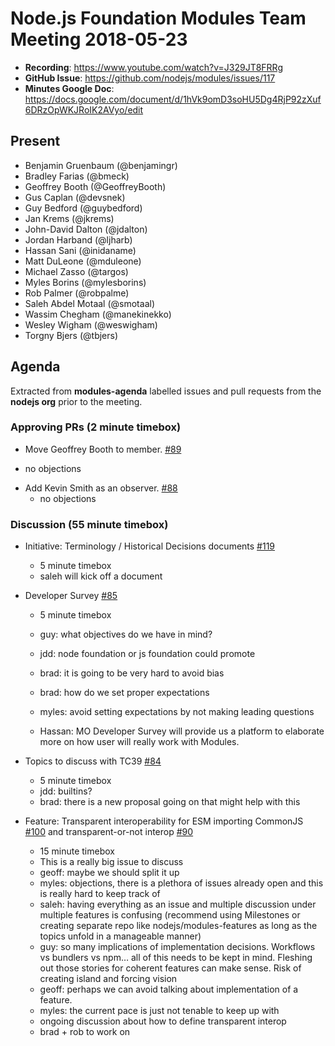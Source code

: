# Node.js Foundation Modules Team Meeting 2018-05-23

* **Recording**: https://www.youtube.com/watch?v=J329JT8FRRg
* **GitHub Issue**:  https://github.com/nodejs/modules/issues/117
* **Minutes Google Doc**: https://docs.google.com/document/d/1hVk9omD3soHU5Dg4RjP92zXuf6DRzOpWKJRoIK2AVyo/edit

## Present

- Benjamin Gruenbaum (@benjamingr)
- Bradley Farias (@bmeck)
- Geoffrey Booth (@GeoffreyBooth)
- Gus Caplan (@devsnek)
- Guy Bedford (@guybedford)
- Jan Krems (@jkrems)
- John-David Dalton (@jdalton)
- Jordan Harband (@ljharb)
- Hassan Sani (@inidaname) 
- Matt DuLeone (@mduleone)
- Michael Zasso (@targos)
- Myles Borins (@mylesborins)
- Rob Palmer (@robpalme)
- Saleh Abdel Motaal (@smotaal)
- Wassim Chegham (@manekinekko)
- Wesley Wigham (@weswigham)
- Torgny Bjers (@tbjers)

## Agenda

Extracted from **modules-agenda** labelled issues and pull requests from the **nodejs org** prior to the meeting.

### Approving PRs (2 minute timebox)

* Move Geoffrey Booth to member. [#89](https://github.com/nodejs/modules/pull/89)
 - no objections
* Add Kevin Smith as an observer. [#88](https://github.com/nodejs/modules/pull/88)
  - no objections
### Discussion (55 minute timebox)

* Initiative: Terminology / Historical Decisions documents [#119](https://github.com/nodejs/modules/issues/119)
  - 5 minute timebox
  - saleh will kick off a document

* Developer Survey [#85](https://github.com/nodejs/modules/issues/85)
  - 5 minute timebox

  - guy: what objectives do we have in mind?
  - jdd: node foundation or js foundation could promote
  - brad: it is going to be very hard to avoid bias
  - brad: how do we set proper expectations
  - myles: avoid setting expectations by not making leading questions
  - Hassan: MO Developer Survey will provide us a platform to elaborate more on how user will really work with Modules.

* Topics to discuss with TC39 [#84](https://github.com/nodejs/modules/issues/84)
  - 5 minute timebox
  - jdd: builtins?
  - brad: there is a new proposal going on that might help with this

* Feature: Transparent interoperability for ESM importing CommonJS [#100](https://github.com/nodejs/modules/issues/100) and transparent-or-not interop [#90](https://github.com/nodejs/modules/issues/90)
  - 15 minute timebox
  - This is a really big issue to discuss
  - geoff: maybe we should split it up
  - myles: objections, there is a plethora of issues already open and this is really hard to keep track of
  - saleh: having everything as an issue and multiple discussion under multiple features is confusing (recommend using Milestones or creating separate repo like nodejs/modules-features as long as the topics unfold in a manageable manner)
  - guy: so many implications of implementation decisions. Workflows vs bundlers vs npm… all of this needs to be kept in mind. Fleshing out those stories for coherent features can make sense. Risk of creating island and forcing vision
  - geoff: perhaps we can avoid talking about implementation of a feature.
  - myles: the current pace is just not tenable to keep up with
  - ongoing discussion about how to define transparent interop
  - brad + rob to work on



